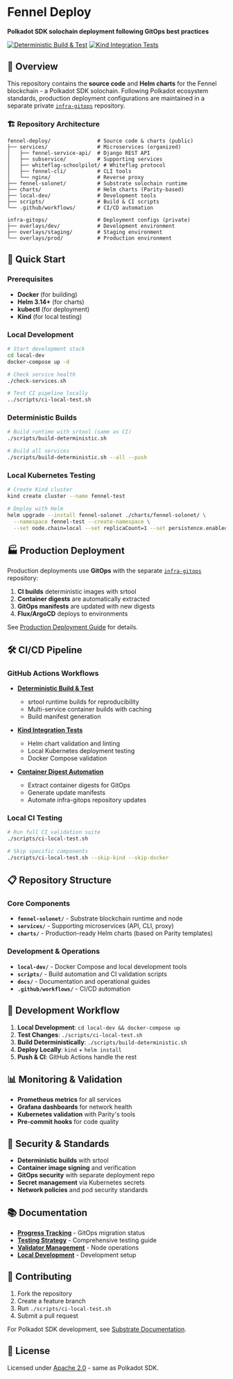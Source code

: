 # Fennel Deploy

**Polkadot SDK solochain deployment following GitOps best practices**

[![Deterministic Build & Test](https://github.com/CorruptedAesthetic/fennel-deploy/workflows/Deterministic%20Build%20%26%20Test/badge.svg)](https://github.com/CorruptedAesthetic/fennel-deploy/actions)
[![Kind Integration Tests](https://github.com/CorruptedAesthetic/fennel-deploy/workflows/Kind%20Integration%20Tests/badge.svg)](https://github.com/CorruptedAesthetic/fennel-deploy/actions)

## 🎯 Overview

This repository contains the **source code** and **Helm charts** for the Fennel blockchain - a Polkadot SDK solochain. Following Polkadot ecosystem standards, production deployment configurations are maintained in a separate private [`infra-gitops`](../infra-gitops) repository.

### 🏗️ Repository Architecture

```
fennel-deploy/               # Source code & charts (public)
├── services/                # Microservices (organized)
│   ├── fennel-service-api/  # Django REST API
│   ├── subservice/          # Supporting services  
│   ├── whiteflag-schoolpilot/ # Whiteflag protocol
│   ├── fennel-cli/          # CLI tools
│   └── nginx/               # Reverse proxy
├── fennel-solonet/          # Substrate solochain runtime
├── charts/                  # Helm charts (Parity-based)
├── local-dev/               # Development tools
├── scripts/                 # Build & CI scripts
└── .github/workflows/       # CI/CD automation

infra-gitops/                # Deployment configs (private)
├── overlays/dev/            # Development environment
├── overlays/staging/        # Staging environment  
└── overlays/prod/           # Production environment
```

## 🚀 Quick Start

### Prerequisites

- **Docker** (for building)
- **Helm 3.14+** (for charts)
- **kubectl** (for deployment)
- **Kind** (for local testing)

### Local Development

```bash
# Start development stack
cd local-dev
docker-compose up -d

# Check service health
./check-services.sh

# Test CI pipeline locally
../scripts/ci-local-test.sh
```

### Deterministic Builds

```bash
# Build runtime with srtool (same as CI)
./scripts/build-deterministic.sh

# Build all services
./scripts/build-deterministic.sh --all --push
```

### Local Kubernetes Testing

```bash
# Create Kind cluster
kind create cluster --name fennel-test

# Deploy with Helm
helm upgrade --install fennel-solonet ./charts/fennel-solonet/ \
  --namespace fennel-test --create-namespace \
  --set node.chain=local --set replicaCount=1 --set persistence.enabled=false
```

## 🏭 Production Deployment

Production deployments use **GitOps** with the separate [`infra-gitops`](../infra-gitops) repository:

1. **CI builds** deterministic images with srtool
2. **Container digests** are automatically extracted  
3. **GitOps manifests** are updated with new digests
4. **Flux/ArgoCD** deploys to environments

See [Production Deployment Guide](docs/DEPLOYMENT_SUMMARY.md) for details.

## 🛠️ CI/CD Pipeline

### GitHub Actions Workflows

- **[Deterministic Build & Test](.github/workflows/deterministic-build.yml)**
  - srtool runtime builds for reproducibility
  - Multi-service container builds with caching
  - Build manifest generation

- **[Kind Integration Tests](.github/workflows/kind-tests.yml)**  
  - Helm chart validation and linting
  - Local Kubernetes deployment testing
  - Docker Compose validation

- **[Container Digest Automation](.github/workflows/container-digest-automation.yml)**
  - Extract container digests for GitOps
  - Generate update manifests
  - Automate infra-gitops repository updates

### Local CI Testing

```bash
# Run full CI validation suite
./scripts/ci-local-test.sh

# Skip specific components  
./scripts/ci-local-test.sh --skip-kind --skip-docker
```

## 📋 Repository Structure

### Core Components

- **`fennel-solonet/`** - Substrate blockchain runtime and node
- **`services/`** - Supporting microservices (API, CLI, proxy)
- **`charts/`** - Production-ready Helm charts (based on Parity templates)

### Development & Operations

- **`local-dev/`** - Docker Compose and local development tools
- **`scripts/`** - Build automation and CI validation scripts  
- **`docs/`** - Documentation and operational guides
- **`.github/workflows/`** - CI/CD automation

## 🔧 Development Workflow

1. **Local Development**: `cd local-dev && docker-compose up`
2. **Test Changes**: `./scripts/ci-local-test.sh`
3. **Build Deterministically**: `./scripts/build-deterministic.sh`
4. **Deploy Locally**: `kind` + `helm install`
5. **Push & CI**: GitHub Actions handle the rest

## 📊 Monitoring & Validation

- **Prometheus metrics** for all services
- **Grafana dashboards** for network health
- **Kubernetes validation** with Parity's tools
- **Pre-commit hooks** for code quality

## 🔐 Security & Standards

- **Deterministic builds** with srtool
- **Container image signing** and verification
- **GitOps security** with separate deployment repo
- **Secret management** via Kubernetes secrets
- **Network policies** and pod security standards

## 📚 Documentation

- **[Progress Tracking](PROGRESS.md)** - GitOps migration status
- **[Testing Strategy](docs/TESTING_STRATEGY.md)** - Comprehensive testing guide
- **[Validator Management](docs/VALIDATOR_MANAGEMENT_WORKFLOW.md)** - Node operations
- **[Local Development](local-dev/README.md)** - Development setup

## 🤝 Contributing

1. Fork the repository
2. Create a feature branch  
3. Run `./scripts/ci-local-test.sh`
4. Submit a pull request

For Polkadot SDK development, see [Substrate Documentation](https://docs.substrate.io/).

## 📄 License

Licensed under [Apache 2.0](LICENSE) - same as Polkadot SDK.
